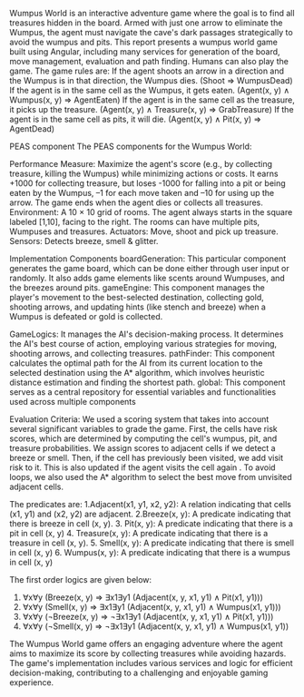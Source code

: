 Wumpus World is an interactive adventure game where the goal is to find all treasures hidden in the board. Armed with just one arrow to eliminate the Wumpus, the agent must navigate the cave's dark passages strategically to avoid the wumpus and pits. This report presents a wumpus world game built using Angular, including many services for generation of the board, move management, evaluation and path finding. Humans can also play the game. The game rules are:
If the agent shoots an arrow in a direction and the Wumpus is in that direction, the Wumpus dies. 
(Shoot ⇒ WumpusDead)
If the agent is in the same cell as the Wumpus, it gets eaten. 
(Agent(x, y) ∧ Wumpus(x, y) ⇒ AgentEaten) 
If the agent is in the same cell as the treasure, it picks up the treasure.
 (Agent(x, y) ∧ Treasure(x, y) ⇒ GrabTreasure) 
If the agent is in the same cell as pits, it will die. 
(Agent(x, y) ∧ Pit(x, y) ⇒ AgentDead)

PEAS component
The PEAS components for the Wumpus World:

Performance Measure: Maximize the agent's score (e.g., by collecting treasure, killing the Wumpus) while minimizing actions or costs. It earns +1000 for collecting treasure, but loses -1000 for falling into a pit or being eaten by the Wumpus, –1 for each move taken and –10 for using up the arrow. The game ends when the agent dies or collects all treasures.
Environment: A 10 × 10 grid of rooms. The agent always starts in the square labeled [1,10], facing to the right. The rooms can have multiple pits, Wumpuses and treasures.
Actuators: Move, shoot and pick up treasure.
Sensors: Detects breeze, smell & glitter.  

Implementation Components
boardGeneration: This particular component generates the game board, which can be done either through user input or randomly. It also adds game elements like scents around Wumpuses, and the breezes around pits.
gameEngine: This component manages the player's movement to the best-selected destination, collecting gold, shooting arrows, and updating hints (like stench and breeze) when a Wumpus is defeated or gold is collected.

GameLogics: 
It manages the AI's decision-making process. It determines the AI's best course of action, employing various strategies for moving, shooting arrows, and collecting treasures.
pathFinder: This component calculates the optimal path for the AI from its current location to the selected destination using the A* algorithm, which involves heuristic distance estimation and finding the shortest path.
global: This component serves as a central repository for essential variables and functionalities used across multiple components

Evaluation Criteria: 
We used a scoring system that takes into account several significant variables to grade the game. First, the cells have risk scores, which are determined by computing the cell's wumpus, pit, and treasure probabilities. We assign scores to adjacent cells if we detect a breeze or smell. Then, if the cell has previously been visited, we add visit risk to it. This is also updated if the agent visits the cell again . To avoid loops, we also used the A* algorithm to select the best move from unvisited adjacent cells.

The predicates are: 
1.Adjacent(x1, y1, x2, y2): A relation indicating that cells (x1, y1) and (x2, y2) are adjacent.
2.Breeze(x, y): A predicate indicating that there is breeze in cell (x, y).
3. Pit(x, y): A predicate indicating that there is a pit in cell (x, y)
4. Treasure(x, y): A predicate indicating that there is a treasure in cell (x, y).
5. Smell(x, y): A predicate indicating that there is smell in cell (x, y)
6. Wumpus(x, y): A predicate indicating that there is a wumpus in cell (x, y)

The first order logics are given below:
1. ∀x∀y (Breeze(x, y) ⇒ ∃x1∃y1 (Adjacent(x, y, x1, y1) ∧ Pit(x1, y1)))
2. ∀x∀y (Smell(x, y) ⇒ ∃x1∃y1 (Adjacent(x, y, x1, y1) ∧ Wumpus(x1, y1)))
3. ∀x∀y (¬Breeze(x, y) ⇒ ¬∃x1∃y1 (Adjacent(x, y, x1, y1) ∧ Pit(x1, y1)))
4. ∀x∀y (¬Smell(x, y) ⇒ ¬∃x1∃y1 (Adjacent(x, y, x1, y1) ∧ Wumpus(x1, y1))

The Wumpus World game offers an engaging adventure where the agent aims to maximize its score by collecting treasures while avoiding hazards. The game's implementation includes various services and logic for efficient decision-making, contributing to a challenging and enjoyable gaming experience.
